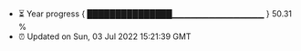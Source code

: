 - ⏳ Year progress { ███████████████▁▁▁▁▁▁▁▁▁▁▁▁▁▁▁ } 50.31 %
- ⏰ Updated on Sun, 03 Jul 2022 15:21:39 GMT

